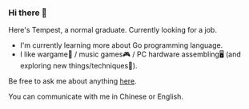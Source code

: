 ### Hi there 👋
Here's Tempest, a normal graduate. Currently looking for a job.

- I'm currently learning more about Go programming language.
- I like wargame🔫 / music games🎮 / PC hardware assembling🖥 (and exploring new things/techniques🔬).

Be free to ask me about anything [here](https://github.com/Tempe5tas/Tempe5tas/issues).

You can communicate with me in Chinese or English.
